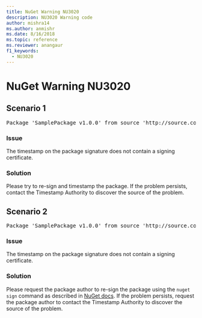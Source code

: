 ```yaml
---
title: NuGet Warning NU3020
description: NU3020 Warning code
author: mishra14
ms.author: anmishr
ms.date: 8/16/2018
ms.topic: reference
ms.reviewer: anangaur
f1_keywords: 
  - NU3020
---
```


# NuGet Warning NU3020

## Scenario 1

<pre>Package 'SamplePackage v1.0.0' from source 'http://source.com/index.json': The timestamp does not have a signing certificate.</pre>

### Issue

The timestamp on the package signature does not contain a signing certificate.


### Solution

Please try to re-sign and timestamp the package. If the problem persists, contact the Timestamp Authority to discover the source of the problem.



## Scenario 2

<pre>Package 'SamplePackage v1.0.0' from source 'http://source.com/index.json': The primary signature's timestamp does not have a signing certificate.</pre>

### Issue

The timestamp on the package signature does not contain a signing certificate.


### Solution

Please request the package author to re-sign the package using the `nuget sign` command as described in [NuGet docs](https://docs.microsoft.com/en-us/nuget/create-packages/sign-a-package). If the problem persists, request the package author to contact the Timestamp Authority to discover the source of the problem.


